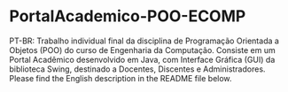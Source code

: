 # PortalAcademico-POO-ECOMP
PT-BR: Trabalho individual final da disciplina de Programação Orientada a Objetos (POO) do curso de Engenharia da Computação. Consiste em um Portal Acadêmico desenvolvido em Java, com Interface Gráfica (GUI) da biblioteca Swing, destinado a Docentes, Discentes e Administradores. Please find the English description in the README file below.
